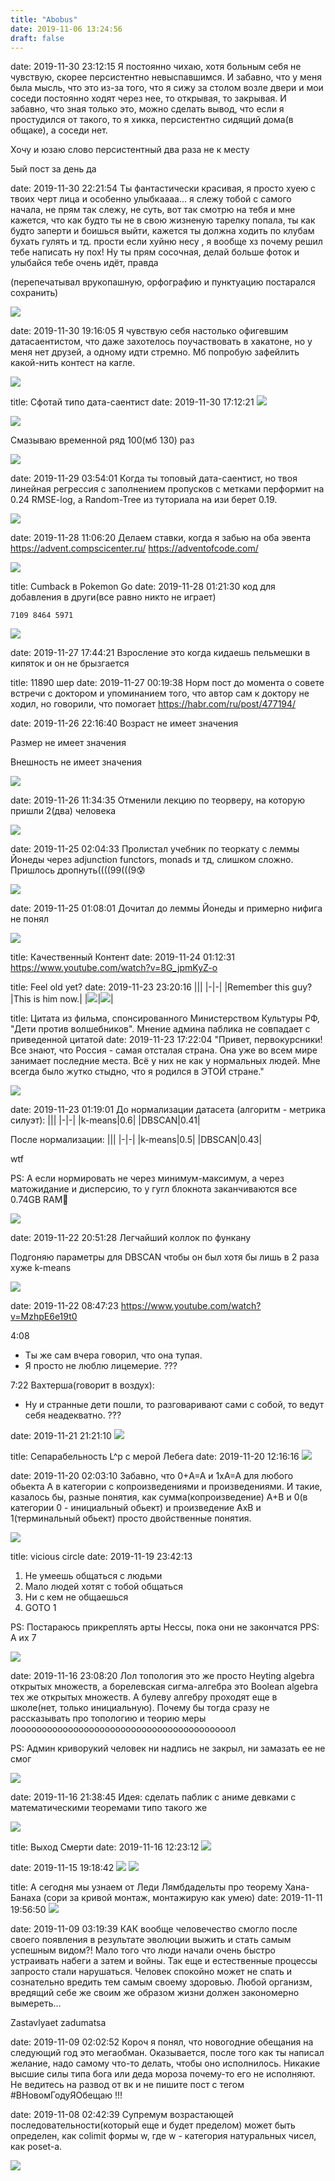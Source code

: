 ```yaml
---
title: "Abobus"
date: 2019-11-06 13:24:56
draft: false
---
```


date: 2019-11-30 23:12:15
Я постоянно чихаю, хотя больным себя не чувствую, скорее персистентно невыспавшимся. И забавно, что у меня была мысль, что это из-за того, что я сижу за столом возле двери и мои соседи постоянно ходят через нее, то открывая, то закрывая. И забавно, что зная только это, можно сделать вывод, что если я простудился от такого, то я хикка, персистентно сидящий дома(в общаке), а соседи нет.

Хочу и юзаю слово персистентный два раза не к месту

5ый пост за день да

date: 2019-11-30 22:21:54
Ты фантастически красивая, я просто хуею с твоих черт лица и особенно улыбкаааа... я слежу тобой с самого начала, не прям так слежу, не суть, вот так смотрю на тебя и мне кажется, что как будто ты не в свою жизненую тарелку попала, ты как будто заперти и боишься выйти, кажется ты должна ходить по клубам бухать гулять и тд. прости если хуйню несу , я вообще хз почему решил тебе написать ну пох! Ну ты прям сосочная, делай больше фоток и улыбайся тебе очень идёт, правда

(перепечатывал врукопашную, орфографию и пунктуацию постарался сохранить)

![](/img/vk/JyNGTJIETGg.jpg)

date: 2019-11-30 19:16:05
Я чувствую себя настолько офигевшим датасаентистом, что даже захотелось поучаствовать в хакатоне, но у меня нет друзей, а одному идти стремно. Мб попробую зафейлить какой-нить контест на кагле.

![](/img/vk/iqQBkdZYREQ.jpg)

title: Сфотай типо дата-саентист
date: 2019-11-30 17:12:21
![](/img/vk/Arh56jKQIGg.jpg)

![](/img/vk/soqx7-6nXLE.jpg)

Смазываю временной ряд 100(мб 130) раз

![](/img/vk/6Cpe7Cw8xn4.jpg)

date: 2019-11-29 03:54:01
Когда ты топовый дата-саентист, но твоя линейная регрессия с заполнением пропусков с метками перформит на 0.24 RMSE-log, а Random-Tree из туториала на изи берет 0.19.

![](/img/vk/7mzFiZS4kmA.jpg)

date: 2019-11-28 11:06:20
Делаем ставки, когда я забью на оба эвента
https://advent.compscicenter.ru/
https://adventofcode.com/

![](/img/vk/TnBxt_Ji1WI.jpg)

title: Cumback в Pokemon Go
date: 2019-11-28 01:21:30
код для добавления в други(все равно никто не играет)
```
7109 8464 5971
```

![](/img/vk/3-AC9GLuiAg.jpg)

date: 2019-11-27 17:44:21
Взросление это когда кидаешь пельмешки в кипяток и он не брызгается

title: 11890 шер
date: 2019-11-27 00:19:38
Норм пост до момента о совете встречи с доктором и упоминанием того, что автор сам к доктору не ходил, но говорили, что помогает
https://habr.com/ru/post/477194/

date: 2019-11-26 22:16:40
Возраст не имеет значения

Размер не имеет значения

Внешность не имеет значения

![](/img/vk/8_qSRM937lE.jpg)

date: 2019-11-26 11:34:35
Отменили лекцию по теорверу, на которую пришли 2(два) человека

![](/img/vk/xt6byoT-L68.jpg)

date: 2019-11-25 02:04:33
Пролистал учебник по теоркату с леммы Йонеды через adjunction functors, monads и тд, слишком сложно. Пришлось дропнуть((((99(((9😰

![](/img/vk/HXg_hAv9ijE.jpg)

date: 2019-11-25 01:08:01
Дочитал до леммы Йонеды и примерно нифига не понял

![](/img/vk/sZPWGlMznT8.jpg)

title: Качественный Контент
date: 2019-11-24 01:12:31
https://www.youtube.com/watch?v=8G_jpmKyZ-o

title: Feel old yet?
date: 2019-11-23 23:20:16
|||
|-|-|
|Remember this guy?|This is him now.|
|![](/img/vk/TqnTVkCQBpk.jpg)|![](/img/vk/veVxoGv9QwM.jpg)|

title: Цитата из фильма, спонсированного Министерством Культуры РФ, "Дети против волшебников". Мнение админа паблика не совпадает с приведенной цитатой
date: 2019-11-23 17:22:04
"Привет, первокурсники! Все знают, что Россия - самая отсталая страна. Она уже во всем мире занимает последние места. Всё у них не как у нормальных людей. Мне всегда было жутко стыдно, что я родился в ЭТОЙ стране."

![](/img/vk/Vw7WvkodDb0.jpg)

date: 2019-11-23 01:19:01
До нормализации датасета (алгоритм - метрика силуэт):
|||
|-|-|
|k-means|0.6|
|DBSCAN|0.41|

После нормализации:
|||
|-|-|
|k-means|0.5|
|DBSCAN|0.43|

wtf

PS: А если нормировать не через минимум-максимум, а через матожидание и дисперсию, то у гугл блокнота заканчиваются все 0.74GB RAM🤔

![](/img/vk/xOi0NqSKnv4.jpg)

date: 2019-11-22 20:51:28
Легчайший коллок по функану

Подгоняю параметры для DBSCAN чтобы он был хотя бы лишь в 2 раза хуже k-means

![](/img/vk/kqHMNQ90YxQ.jpg)

date: 2019-11-22 08:47:23
https://www.youtube.com/watch?v=MzhpE6e19t0

4:08
- Ты же сам вчера говорил, что она тупая.
- Я просто не люблю лицемерие.
???

7:22
Вахтерша(говорит в воздух):
- Ну и странные дети пошли, то разговаривают сами с собой, то ведут себя неадекватно.
???

date: 2019-11-21 21:21:10
![](/img/vk/xgOdquLnNB0.jpg)

title: Сепарабельность L^p с мерой Лебега
date: 2019-11-20 12:16:16
![](/img/vk/BuV7hN8oUDQ.jpg)

date: 2019-11-20 02:03:10
Забавно, что 0+A=A и 1xA=A для любого обьекта A в категории с копроизведениями и произведениями. И такие, казалось бы, разные понятия, как сумма(копроизведение) A+B и 0(в категории 0 - инициальный обьект) и произведение AxB и 1(терминальный обьект) просто двойственные понятия.

![](/img/vk/U01dFMN8Oyw.jpg)

title: vicious circle
date: 2019-11-19 23:42:13
1. Не умеешь общаться с людьми
2. Мало людей хотят с тобой общаться
3. Ни с кем не общаешься
4. GOTO 1

PS: Постараюсь прикреплять арты Нессы, пока они не закончатся
PPS: А их 7

![](/img/vk/lbmqdTisgYE.jpg)

date: 2019-11-16 23:08:20
Лол топология это же просто Heyting algebra открытых множеств, а борелевская сигма-алгебра это Boolean algebra тех же открытых множеств. А булеву алгебру проходят еще в школе(нет, только инициальную). Почему бы тогда сразу не рассказывать про топологию и теорию меры лооооооооооооооооооооооооооооооооооооооооол

PS: Админ криворукий человек ни надпись не закрыл, ни замазать ее не смог

![](/img/vk/SbYos_4nwlw.jpg)

date: 2019-11-16 21:38:45
Идея: сделать паблик с аниме девками с математическими теоремами типо такого же

![](/img/vk/1CoG4T1QFp4.jpg)

title: Выход Смерти
date: 2019-11-16 12:23:12
![](/img/vk/K-GNAXOV9xU.jpg)

date: 2019-11-15 19:18:42
![](/img/vk/A9vOnkjCYHE.jpg)
![](/img/vk/jtbyb9H3bRw.jpg)

title: А сегодня мы узнаем от Леди Лямбдадельты про теорему Хана-Банаха (сори за кривой монтаж, монтажирую как умею)
date: 2019-11-11 19:56:50
![](/img/vk/0SKIJNwD_0s.jpg)

date: 2019-11-09 03:19:39
КАК вообще человечество смогло после своего появления в результате эволюции выжить и стать самым успешным видом?! Мало того что люди начали очень быстро устраивать набеги а затем и войны. Так еще и естественные процессы запросто стали нарушаться. Человек спокойно может не спать и сознательно вредить тем самым своему здоровью. Любой организм, вредящий себе же своим же образом жизни должен закономерно вымереть...

Zastavlyaet zadumatsa

date: 2019-11-09 02:02:52
Короч я понял, что новогодние обещания на следующий год это мегаобман. Оказывается, после того как ты написал желание, надо самому что-то делать, чтобы оно исполнилось. Никакие высшие силы типа бога или деда мороза почему-то его не исполняют. Не ведитесь на развод от вк и не пишите пост с тегом #ВНовомГодуЯОбещаю !!!

date: 2019-11-08 02:42:39
Супремум возрастающей последовательности(который еще и будет пределом) может быть определен, как colimit формы w, где w - категория натуральных чисел, как poset-a.

![](/img/vk/G4MK2GOIF4E.jpg)
